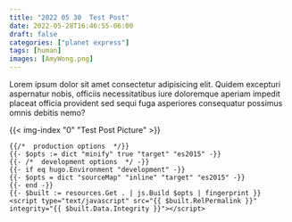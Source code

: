 ```yaml
---
title: "2022 05 30  Test Post"
date: 2022-05-28T16:46:55-06:00
draft: false
categories: ["planet express"]
tags: [human]
images: [AmyWong.png]
---
```

Lorem ipsum dolor sit amet consectetur adipisicing elit. Quidem excepturi aspernatur nobis, officiis necessitatibus iure doloremque aperiam impedit placeat officia provident sed sequi fuga asperiores consequatur possimus omnis debitis nemo?

{{< img-index "0" "Test Post Picture" >}}

```go-html-template
{{/*  production options  */}}
{{- $opts := dict "minify" true "target" "es2015" -}}
{{- /*  development options  */ -}}
{{- if eq hugo.Environment "development" -}}
{{- $opts = dict "sourceMap" "inline" "target" "es2015" -}}
{{- end -}}
{{- $built := resources.Get . | js.Build $opts | fingerprint }}
<script type="text/javascript" src="{{ $built.RelPermalink }}" integrity="{{ $built.Data.Integrity }}"></script>
```
